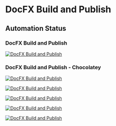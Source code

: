 # DocFX Build and Publish

## Automation Status

### DocFX Build and Publish

[![DocFX Build and Publish](https://github.com/JimBobUKII/docfx_project/actions/workflows/docFX-build-and-publish.yml/badge.svg)](https://github.com/JimBobUKII/docfx_project/actions/workflows/docFX-build-and-publish.yml)

### DocFX Build and Publish - Chocolatey

[![DocFX Build and Publish](https://github.com/JimBobUKII/docfx_project/actions/workflows/Chocolatey-DocFX-Build-and-Publish.yml/badge.svg?branch=main)](https://github.com/JimBobUKII/docfx_project/actions/workflows/Chocolatey-DocFX-Build-and-Publish.yml)

[![DocFX Build and Publish](https://github.com/JimBobUKII/docfx_project/actions/workflows/docFX-build-and-publish.yml/badge.svg?event=workflow_run)](https://github.com/JimBobUKII/docfx_project/actions/workflows/docFX-build-and-publish.yml)

[![DocFX Build and Publish](https://github.com/JimBobUKII/docfx_project/actions/workflows/docFX-build-and-publish.yml/badge.svg?event=check_run)](https://github.com/JimBobUKII/docfx_project/actions/workflows/docFX-build-and-publish.yml)

[![DocFX Build and Publish](https://github.com/JimBobUKII/docfx_project/actions/workflows/docFX-build-and-publish.yml/badge.svg?event=deployment)](https://github.com/JimBobUKII/docfx_project/actions/workflows/docFX-build-and-publish.yml)

[![DocFX Build and Publish](https://github.com/JimBobUKII/docfx_project/actions/workflows/Chocolatey-DocFX-Build-and-Publish.yml/badge.svg?event=check_run)](https://github.com/JimBobUKII/docfx_project/actions/workflows/Chocolatey-DocFX-Build-and-Publish.yml)
